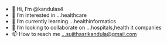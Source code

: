 - 👋 Hi, I’m @kandulas4
- 👀 I’m interested in ...healthcare
- 🌱 I’m currently learning ...healthinformatics
- 💞️ I’m looking to collaborate on ...hospitals,health it companies
- 📫 How to reach me ...sujithasrikandula@gmail.com

<!---
kandulas4/kandulas4 is a ✨ special ✨ repository because its `README.md` (this file) appears on your GitHub profile.
You can click the Preview link to take a look at your changes.
--->
